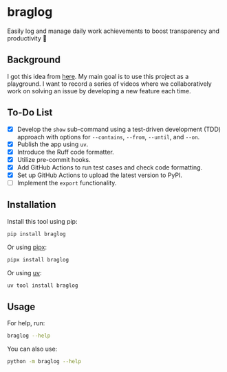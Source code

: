 # braglog
Easily log and manage daily work achievements to boost transparency and productivity 🌟

## Background
I got this idea from [here](https://code.dblock.org/2020/09/01/keep-a-changelog-at-work.html). My main goal is to use this project as a playground. I want to record a series of videos where we collaboratively work on solving an issue by developing a new feature each time.

## To-Do List
- [x] Develop the `show` sub-command using a test-driven development (TDD) approach with options for `--contains`, `--from`, `--until`, and `--on`.
- [x] Publish the app using `uv`.
- [x] Introduce the Ruff code formatter.
- [x] Utilize pre-commit hooks.
- [x] Add GitHub Actions to run test cases and check code formatting.
- [x] Set up GitHub Actions to upload the latest version to PyPI.
- [ ] Implement the `export` functionality.
## Installation
Install this tool using pip:
```bash
pip install braglog
```
Or using [pipx](https://pipx.pypa.io/stable/):
```bash
pipx install braglog
```
Or using [uv](https://docs.astral.sh/uv/guides/tools/):
```bash
uv tool install braglog
```
## Usage

For help, run:
```bash
braglog --help
```
You can also use:
```bash
python -m braglog --help
```

